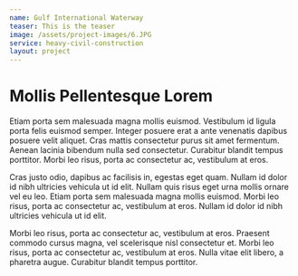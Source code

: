 ```yaml
---
name: Gulf International Waterway
teaser: This is the teaser
image: /assets/project-images/6.JPG
service: heavy-civil-construction
layout: project
---
```


# Mollis Pellentesque Lorem

Etiam porta sem malesuada magna mollis euismod. Vestibulum id ligula porta felis euismod semper. Integer posuere erat a ante venenatis dapibus posuere velit aliquet. Cras mattis consectetur purus sit amet fermentum. Aenean lacinia bibendum nulla sed consectetur. Curabitur blandit tempus porttitor. Morbi leo risus, porta ac consectetur ac, vestibulum at eros.

Cras justo odio, dapibus ac facilisis in, egestas eget quam. Nullam id dolor id nibh ultricies vehicula ut id elit. Nullam quis risus eget urna mollis ornare vel eu leo. Etiam porta sem malesuada magna mollis euismod. Morbi leo risus, porta ac consectetur ac, vestibulum at eros. Nullam id dolor id nibh ultricies vehicula ut id elit.

Morbi leo risus, porta ac consectetur ac, vestibulum at eros. Praesent commodo cursus magna, vel scelerisque nisl consectetur et. Morbi leo risus, porta ac consectetur ac, vestibulum at eros. Nulla vitae elit libero, a pharetra augue. Curabitur blandit tempus porttitor.
